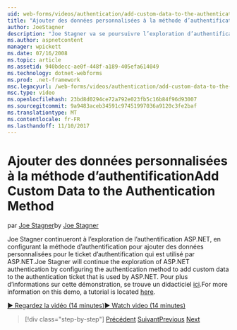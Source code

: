 ```yaml
---
uid: web-forms/videos/authentication/add-custom-data-to-the-authentication-method
title: "Ajouter des données personnalisées à la méthode d’authentification | Documents Microsoft"
author: JoeStagner
description: "Joe Stagner va se poursuivre l’exploration d’authentification ASP.NET en configurant la méthode d’authentification pour ajouter des données personnalisées pour le ticket d’authentification..."
ms.author: aspnetcontent
manager: wpickett
ms.date: 07/16/2008
ms.topic: article
ms.assetid: 940bdecc-ae0f-448f-a189-405efa614049
ms.technology: dotnet-webforms
ms.prod: .net-framework
msc.legacyurl: /web-forms/videos/authentication/add-custom-data-to-the-authentication-method
msc.type: video
ms.openlocfilehash: 23bd8d0294ce72a792e023fb5c16b84f96d93007
ms.sourcegitcommit: 9a9483aceb34591c97451997036a9120c3fe2baf
ms.translationtype: MT
ms.contentlocale: fr-FR
ms.lasthandoff: 11/10/2017
---
```

<a name="add-custom-data-to-the-authentication-method"></a><span data-ttu-id="b2a4e-103">Ajouter des données personnalisées à la méthode d’authentification</span><span class="sxs-lookup"><span data-stu-id="b2a4e-103">Add Custom Data to the Authentication Method</span></span>
====================
<span data-ttu-id="b2a4e-104">par [Joe Stagner](https://github.com/JoeStagner)</span><span class="sxs-lookup"><span data-stu-id="b2a4e-104">by [Joe Stagner](https://github.com/JoeStagner)</span></span>

<span data-ttu-id="b2a4e-105">Joe Stagner continueront à l’exploration de l’authentification ASP.NET, en configurant la méthode d’authentification pour ajouter des données personnalisées pour le ticket d’authentification qui est utilisé par ASP.NET.</span><span class="sxs-lookup"><span data-stu-id="b2a4e-105">Joe Stagner will continue the exploration of ASP.NET authentication by configuring the authentication method to add custom data to the authentication ticket that is used by ASP.NET.</span></span> <span data-ttu-id="b2a4e-106">Pour plus d’informations sur cette démonstration, se trouve un didacticiel [ici](../../overview/older-versions-security/introduction/forms-authentication-configuration-and-advanced-topics-vb.md).</span><span class="sxs-lookup"><span data-stu-id="b2a4e-106">For more information on this demo, a tutorial is located [here](../../overview/older-versions-security/introduction/forms-authentication-configuration-and-advanced-topics-vb.md).</span></span>

[<span data-ttu-id="b2a4e-107">&#9654; Regardez la vidéo (14 minutes)</span><span class="sxs-lookup"><span data-stu-id="b2a4e-107">&#9654; Watch video (14 minutes)</span></span>](https://channel9.msdn.com/Blogs/ASP-NET-Site-Videos/add-custom-data-to-the-authentication-method)

>[!div class="step-by-step"]
<span data-ttu-id="b2a4e-108">[Précédent](forms-login-custom-key-configuration.md)
[Suivant](use-custom-principal-objects.md)</span><span class="sxs-lookup"><span data-stu-id="b2a4e-108">[Previous](forms-login-custom-key-configuration.md)
[Next](use-custom-principal-objects.md)</span></span>

